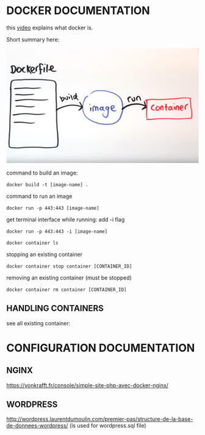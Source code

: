 # DOCKER DOCUMENTATION

this [video](https://www.youtube.com/watch?v=YFl2mCHdv24) explains what docker is.

Short summary here:

![Image of Docker](https://github.com/phperrot/ft_server/blob/master/documentation/Screen%20Shot%202020-02-20%20at%2012.31.16%20PM.png)

command to build an image:
```shell
docker build -t [image-name] .
```
command to run an image
```shell
docker run -p 443:443 [image-name]
```
get terminal interface while running: add -i flag
```shell
docker run -p 443:443 -i [image-name]
```
```shell
docker container ls
```

stopping an existing container
```shell
docker container stop container [CONTAINER_ID]
```

removing an existing container (must be stopped)
```shell
docker container rm container [CONTAINER_ID]
```
## HANDLING CONTAINERS

see all existing container:


# CONFIGURATION DOCUMENTATION

## NGINX

https://vonkrafft.fr/console/simple-site-php-avec-docker-nginx/

## WORDPRESS

http://wordpress.laurentdumoulin.com/premier-pas/structure-de-la-base-de-donnees-wordpress/
(is used for wordpress.sql file)
